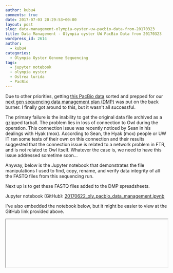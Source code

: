 ```yaml
---
author: kubu4
comments: true
date: 2017-07-03 20:29:53+00:00
layout: post
slug: data-management-olympia-oyster-uw-pacbio-data-from-20170323
title: Data Management - Olympia oyster UW PacBio Data from 20170323
wordpress_id: 2614
author:
  - kubu4
categories:
  - Olympia Oyster Genome Sequencing
tags:
  - jupyter notebook
  - olympia oyster
  - Ostrea lurida
  - PacBio
---
```


Due to other priorities, getting [this PacBio data](httpss://github.com/RobertsLab/project-olympia.oyster-genomic/wiki/Genome-sequencing-December-2016-(UW-PacBio)) sorted and prepped for our [next gen sequencing data management plan (DMP)](https://github.com/sr320/LabDocs/wiki/Data-Management#ngs-data-management-plan) was put on the back burner. I finally got around to this, but it wasn't all successful.

The primary failure is the inability to get the original data file archived as a gzipped tarball. The problem lies in loss of connection to Owl during the operation. This connection issue was recently noticed by Sean in his dealings with Hyak (mox). According to Sean, the Hyak (mox) people or UW IT ran some tests of their own on this connection and their results suggested that the connection issue is related to a network problem in FTR, and is not related to Owl itself. Whatever the case is, we need to have this issue addressed sometime soon...

Anyway, below is the Jupyter notebook that demonstrates the file manipulations I used to find, copy, rename, and verify data integrity of all the FASTQ files from this sequencing run.

Next up is to get these FASTQ files added to the DMP spreadsheets.

Jupyter notebook (GitHub): [20170622_oly_pacbio_data_management.ipynb](httpss://github.com/sr320/LabDocs/blob/master/jupyter_nbs/sam/20170622_oly_pacbio_data_management.ipynb)



I've also embedded the notebook below, but it might be easier to view at the GitHub link provided above.

<iframe src="httpss://render.githubusercontent.com/view/ipynb?commit=62a6072a6c454aa59120a25fddbadc43ba74ec82&enc_url=68747470733a2f2f7261772e67697468756275736572636f6e74656e742e636f6d2f73723332302f4c6162446f63732f363261363037326136633435346161353931323061323566646462616463343362613734656338322f6a7570797465725f6e62732f73616d2f32303137303632325f6f6c795f70616362696f5f646174615f6d616e6167656d656e742e6970796e62&nwo=sr320%2FLabDocs&path=jupyter_nbs%2Fsam%2F20170622_oly_pacbio_data_management.ipynb&repository_id=13746500&repository_type=Repository#56cc1c12-916d-4386-89ce-97b88c1512e4" width="100%" same_height_as="window" scrolling="yes"></iframe>
